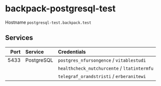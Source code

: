 # backpack-postgresql-test

Hostname `postgresql-test.backpack.test`

## Services

| Port | Service | Credentials
| ---: | :------ | :----------
| 5433 | PostgreSQL | `postgres_nfursongence` / `vitablestudi`
| | | `healthcheck_nutchurcente` / `ltatintermfu`
| | | `telegraf_orandstristi` / `erberanitewi`
